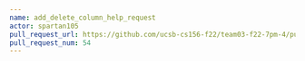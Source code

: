 ```yaml
---
name: add_delete_column_help_request
actor: spartan105
pull_request_url: https://github.com/ucsb-cs156-f22/team03-f22-7pm-4/pull/54
pull_request_num: 54
---
```

